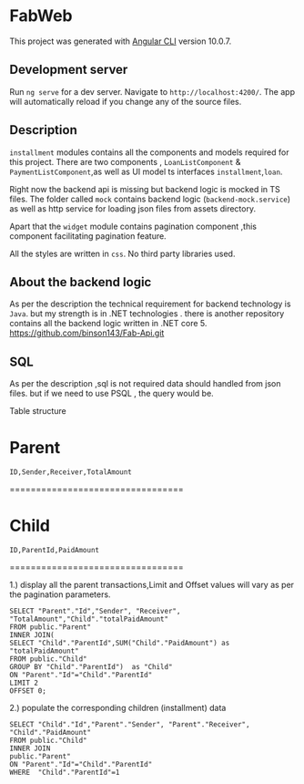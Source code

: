 # FabWeb

This project was generated with [Angular CLI](https://github.com/angular/angular-cli) version 10.0.7.

## Development server

Run `ng serve` for a dev server. Navigate to `http://localhost:4200/`. The app will automatically reload if you change any of the source files.

## Description

   `installment` modules contains all the components and models required for this project. There are two components ,
   `LoanListComponent` & `PaymentListComponent`,as well as UI model ts interfaces `installment`,`loan`.

   Right now the backend api is missing but backend logic is mocked in TS files. The folder called `mock` contains
   backend logic (`backend-mock.service`) as well as http service for loading json files from assets directory.
  
   Apart that the `widget` module contains pagination component ,this component facilitating pagination feature.

   All the styles are written in `css`. No third party libraries used.

##  About the backend logic
   
   As per the  description the technical requirement for backend technology is `Java`. but my strength is in .NET technologies . there is another repository contains all the backend logic written in .NET core 5.
    https://github.com/binson143/Fab-Api.git

## SQL

   As per the description ,sql is not required data should handled from json files. but if we need to use PSQL , the query would be.

   Table structure

   Parent
   =================================

    ID,Sender,Receiver,TotalAmount
   =================================

Child
   =================================

    ID,ParentId,PaidAmount
   =================================

1.) display all the parent transactions,Limit and Offset values will vary as per the pagination parameters.
   
    
```
SELECT "Parent"."Id","Sender", "Receiver", "TotalAmount","Child"."totalPaidAmount"
FROM public."Parent"
INNER JOIN(
SELECT "Child"."ParentId",SUM("Child"."PaidAmount") as "totalPaidAmount"
FROM public."Child"
GROUP BY "Child"."ParentId")  as "Child"
ON "Parent"."Id"="Child"."ParentId"
LIMIT 2
OFFSET 0;
```

2.)  populate the corresponding children (installment) data 

```
SELECT "Child"."Id","Parent"."Sender", "Parent"."Receiver", "Child"."PaidAmount"
FROM public."Child"
INNER JOIN 
public."Parent"
ON "Parent"."Id"="Child"."ParentId"
WHERE  "Child"."ParentId"=1
```
